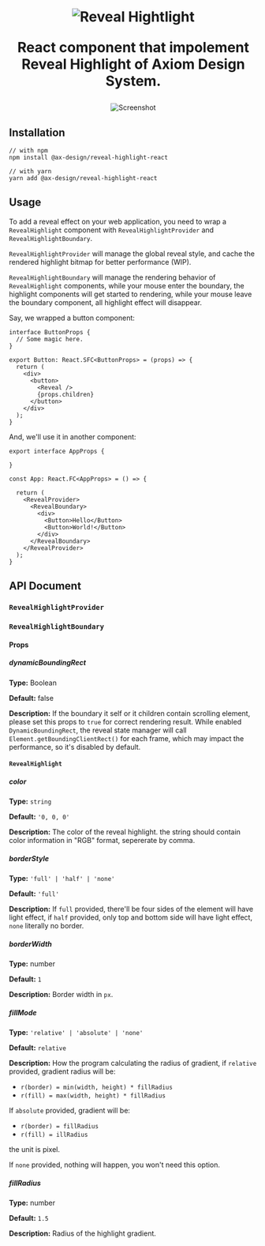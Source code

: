 <h1 align="center">
  <img src="https://raw.githubusercontent.com/ax-design/reveal-highlight-react/master/docs/logo.png" alt="Reveal Hightlight">

  <p>
  React component that impolement Reveal Highlight of Axiom Design System.
  </p>
</h1>

<p align="center">
  <img src="https://raw.githubusercontent.com/ax-design/reveal-highlight-react/master/docs/screen-record.gif" alt="Screenshot">
</p>

## Installation

```
// with npm
npm install @ax-design/reveal-highlight-react

// with yarn
yarn add @ax-design/reveal-highlight-react
```

## Usage

To add a reveal effect on your web application, you need to wrap a `RevealHighlight` component with `RevealHighlightProvider` and `RevealHighlightBoundary`.

`RevealHighlightProvider` will manage the global reveal style, and cache the rendered highlight bitmap for better performance (WIP).

`RevealHighlightBoundary` will manage the rendering behavior of `RevealHighlight` components, while your mouse enter the boundary, the highlight components will get started to rendering, while your mouse leave the boundary component, all highlight effect will disappear.

Say, we wrapped a button component:

```
interface ButtonProps {
  // Some magic here.
}

export Button: React.SFC<ButtonProps> = (props) => {
  return (
    <div>
      <button>
        <Reveal />
        {props.children}
      </button>
    </div>
  );
}
```

And, we'll use it in another component:

```
export interface AppProps {

}

const App: React.FC<AppProps> = () => {

  return (
    <RevealProvider>
      <RevealBoundary>
        <div>
          <Button>Hello</Button>
          <Button>World!</Button>
        </div>
      </RevealBoundary>
    </RevealProvider>
  );
}
```

## API Document

### `RevealHighlightProvider`

### `RevealHighlightBoundary`

#### Props

##### dynamicBoundingRect

**Type:** Boolean

**Default:** false

**Description:** If the boundary it self or it children contain scrolling element, please set this props to `true` for correct rendering result. While enabled `DynamicBoundingRect`, the reveal state manager will call `Element.getBoundingClientRect()` for each frame, which may impact the performance, so it's disabled by default.

#### `RevealHighlight`

##### color

**Type:** `string`

**Default:** `'0, 0, 0'`

**Description:**  The color of the reveal highlight. the string should contain color information in "RGB" format, sepererate by comma.

##### borderStyle

**Type:** `'full' | 'half' | 'none'`

**Default:** `'full'`

**Description:**  If `full` provided, there'll be four sides of the element will have light effect, if `half` provided, only top and bottom side will have light effect, `none` literally no border.

##### borderWidth

**Type:** number

**Default:** `1`

**Description:**  Border width in `px`.

##### fillMode

**Type:** `'relative' | 'absolute' | 'none'`

**Default:** `relative`

**Description:**  How the program calculating the radius of gradient, if `relative` provided, gradient radius will be:

* `r(border) = min(width, height) * fillRadius`
* `r(fill) = max(width, height) * fillRadius`

If `absolute` provided, gradient will be:

* `r(border) = fillRadius`
* `r(fill) = illRadius`

the unit is pixel.

If `none` provided, nothing will happen, you won't need this option.

##### fillRadius

**Type:** number

**Default:** `1.5`

**Description:**  Radius of the highlight gradient.
